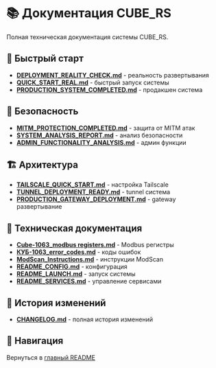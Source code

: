 # 📚 Документация CUBE_RS

Полная техническая документация системы CUBE_RS.

## 🚀 Быстрый старт

- **[DEPLOYMENT_REALITY_CHECK.md](DEPLOYMENT_REALITY_CHECK.md)** - реальность развертывания
- **[QUICK_START_REAL.md](QUICK_START_REAL.md)** - быстрый запуск системы
- **[PRODUCTION_SYSTEM_COMPLETED.md](PRODUCTION_SYSTEM_COMPLETED.md)** - продакшен система

## 🔐 Безопасность

- **[MITM_PROTECTION_COMPLETED.md](MITM_PROTECTION_COMPLETED.md)** - защита от MITM атак
- **[SYSTEM_ANALYSIS_REPORT.md](SYSTEM_ANALYSIS_REPORT.md)** - анализ безопасности
- **[ADMIN_FUNCTIONALITY_ANALYSIS.md](ADMIN_FUNCTIONALITY_ANALYSIS.md)** - админ функции

## 🏗️ Архитектура

- **[TAILSCALE_QUICK_START.md](TAILSCALE_QUICK_START.md)** - настройка Tailscale
- **[TUNNEL_DEPLOYMENT_READY.md](TUNNEL_DEPLOYMENT_READY.md)** - tunnel система
- **[PRODUCTION_GATEWAY_DEPLOYMENT.md](PRODUCTION_GATEWAY_DEPLOYMENT.md)** - gateway развертывание

## 📖 Техническая документация

- **[Cube-1063_modbus registers.md](Cube-1063_modbus%20registers.md)** - Modbus регистры
- **[КУБ-1063_error_codes.md](КУБ-1063_error_codes.md)** - коды ошибок
- **[ModScan_Instructions.md](ModScan_Instructions.md)** - инструкции ModScan
- **[README_CONFIG.md](README_CONFIG.md)** - конфигурация
- **[README_LAUNCH.md](README_LAUNCH.md)** - запуск системы
- **[README_SERVICES.md](README_SERVICES.md)** - управление сервисами

## 📝 История изменений

- **[CHANGELOG.md](CHANGELOG.md)** - полная история изменений

## 🔗 Навигация

Вернуться в [главный README](../README.md)